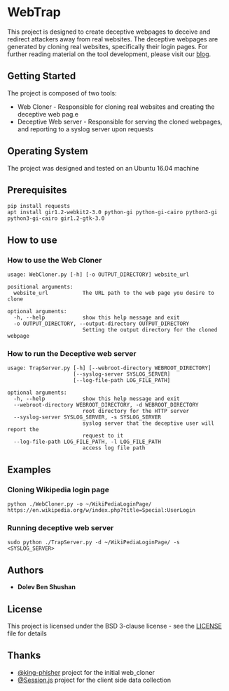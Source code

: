 # WebTrap
This project is designed to create deceptive webpages to deceive and redirect attackers away from real websites.
The deceptive webpages are generated by cloning real websites, specifically their login pages.
For further reading material on the tool development, please visit our [blog](https://blog.illusivenetworks.com/phishing-the-phishers-using-attackers-own-tools-to-combat-apt-style-attacks).

## Getting Started
The project is composed of two tools:
* Web Cloner - Responsible for cloning real websites and creating the deceptive web pag.e
* Deceptive Web server - Responsible for serving the cloned webpages, and reporting to a syslog server upon requests

## Operating System
The project was designed and tested on an Ubuntu 16.04 machine

## Prerequisites
```
pip install requests
apt install gir1.2-webkit2-3.0 python-gi python-gi-cairo python3-gi python3-gi-cairo gir1.2-gtk-3.0
```

## How to use
### How to use the Web Cloner
```
usage: WebCloner.py [-h] [-o OUTPUT_DIRECTORY] website_url

positional arguments:
  website_url           The URL path to the web page you desire to clone

optional arguments:
  -h, --help            show this help message and exit
  -o OUTPUT_DIRECTORY, --output-directory OUTPUT_DIRECTORY
                        Setting the output directory for the cloned webpage
```
### How to run the Deceptive web server
```
usage: TrapServer.py [-h] [--webroot-directory WEBROOT_DIRECTORY]
                     [--syslog-server SYSLOG_SERVER]
                     [--log-file-path LOG_FILE_PATH]

optional arguments:
  -h, --help            show this help message and exit
  --webroot-directory WEBROOT_DIRECTORY, -d WEBROOT_DIRECTORY
                        root directory for the HTTP server
  --syslog-server SYSLOG_SERVER, -s SYSLOG_SERVER
                        syslog server that the deceptive user will report the
                        request to it
  --log-file-path LOG_FILE_PATH, -l LOG_FILE_PATH
                        access log file path
```
## Examples
### Cloning Wikipedia login page
```
python ./WebCloner.py -o ~/WikiPediaLoginPage/ https://en.wikipedia.org/w/index.php?title=Special:UserLogin
```
### Running deceptive web server
```
sudo python ./TrapServer.py -d ~/WikiPediaLoginPage/ -s <SYSLOG_SERVER>
```
## Authors

* **Dolev Ben Shushan**

## License

This project is licensed under the  BSD 3-clause license - see the [LICENSE](LICENSE) file for details

## Thanks

* [@king-phisher](https://github.com/securestate/king-phisher) project for the initial web_cloner
* [@Session.js](https://github.com/codejoust/session.js) project for the client side data collection
